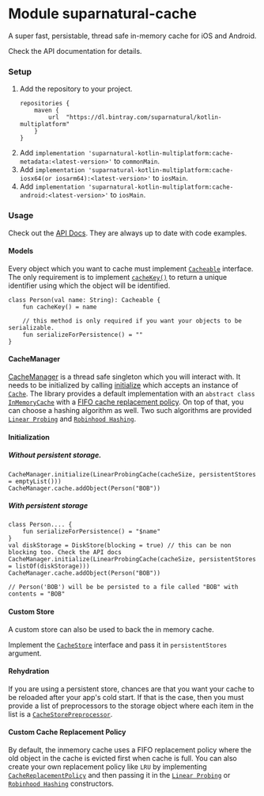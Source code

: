 # Module suparnatural-cache

A super fast, persistable, thread safe in-memory cache for iOS and Android.

Check the API documentation for details.

### Setup

1. Add the repository to your project.
    ```
    repositories {
        maven {
            url  "https://dl.bintray.com/suparnatural/kotlin-multiplatform"
        }
    }
    ```
2. Add `implementation 'suparnatural-kotlin-multiplatform:cache-metadata:<latest-version>'` to `commonMain`.
3. Add `implementation 'suparnatural-kotlin-multiplatform:cache-iosx64(or iosarm64):<latest-version>'` to `iosMain`.
4. Add `implementation 'suparnatural-kotlin-multiplatform:cache-android:<latest-version>'` to `iosMain`.


### Usage

Check out the [API Docs](https://suparngp.github.io/kotlin-multiplatform-projects/cache/docs/suparnatural-cache/index.html).
They are always up to date with code examples.

#### Models
Every object which you want to cache must implement [`Cacheable`](https://suparngp.github.io/kotlin-multiplatform-projects/cache/docs/suparnatural-cache/com.suparnatural.core.cache/-cacheable/index.html) interface. The only requirement is to implement [`cacheKey()`](https://suparngp.github.io/kotlin-multiplatform-projects/cache/docs/suparnatural-cache/com.suparnatural.core.cache/-cacheable/cache-key.html) to return a unique identifier using which the object will be identified.

```
class Person(val name: String): Cacheable {
    fun cacheKey() = name

    // this method is only required if you want your objects to be serializable.
    fun serializeForPersistence() = ""
}
```

#### CacheManager
[CacheManager](https://suparngp.github.io/kotlin-multiplatform-projects/cache/docs/suparnatural-cache/com.suparnatural.core.cache/-cache-manager/index.html) is a thread safe singleton which you will interact with. It needs to be initialized by calling [initialize](https://suparngp.github.io/kotlin-multiplatform-projects/cache/docs/suparnatural-cache/com.suparnatural.core.cache/-cache-manager/initialize.html) which accepts an instance of [`Cache`](https://suparngp.github.io/kotlin-multiplatform-projects/cache/docs/suparnatural-cache/com.suparnatural.core.cache/-cache/index.html). The library provides a default implementation with an `abstract class` [`InMemoryCache`](https://suparngp.github.io/kotlin-multiplatform-projects/cache/docs/suparnatural-cache/com.suparnatural.core.cache/-in-memory-cache/index.html) with a [FIFO cache replacement policy](https://suparngp.github.io/kotlin-multiplatform-projects/cache/docs/suparnatural-cache/com.suparnatural.core.cache/-fifo-cache-replacement-policy/index.html). On top of that, you can choose a hashing algorithm as well. Two such algorithms are provided [`Linear Probing`](https://suparngp.github.io/kotlin-multiplatform-projects/cache/docs/suparnatural-cache/com.suparnatural.core.cache/-linear-probing-cache/index.html) and [`Robinhood Hashing`](https://suparngp.github.io/kotlin-multiplatform-projects/cache/docs/suparnatural-cache/com.suparnatural.core.cache/-robin-hood-probing-cache/index.html).

#### Initialization

##### Without persistent storage.

```
CacheManager.initialize(LinearProbingCache(cacheSize, persistentStores = emptyList()))
CacheManager.cache.addObject(Person("BOB"))
```

##### With persistent storage

```
class Person.... {
    fun serializeForPersistence() = "$name"
}
val diskStorage = DiskStore(blocking = true) // this can be non blocking too. Check the API docs
CacheManager.initialize(LinearProbingCache(cacheSize, persistentStores = listOf(diskStorage)))
CacheManager.cache.addObject(Person("BOB"))

// Person('BOB') will be be persisted to a file called "BOB" with contents = "BOB"
```

#### Custom Store

A custom store can also be used to back the in memory cache.

Implement the [`CacheStore`](https://suparngp.github.io/kotlin-multiplatform-projects/cache/docs/suparnatural-cache/com.suparnatural.core.cache/-cache-store/index.html) interface and pass it in `persistentStores` argument.


#### Rehydration
If you are using a persistent store, chances are that you want your cache to be reloaded after your app's cold start. If that is the case, then you must provide a list of preprocessors to the storage object where each item in the list is a [`CacheStorePreprocessor`](https://suparngp.github.io/kotlin-multiplatform-projects/cache/docs/suparnatural-cache/com.suparnatural.core.cache/-cache-store-preprocessor/index.html).

#### Custom Cache Replacement Policy
By default, the inmemory cache uses a FIFO replacement policy where the old object in the cache is evicted first when cache is full. You can also create your own replacement policy like `LRU` by implementing [`CacheReplacementPolicy`](https://suparngp.github.io/kotlin-multiplatform-projects/cache/docs/suparnatural-cache/com.suparnatural.core.cache/-cache-replacement-policy/index.html) and then passing it in the [`Linear Probing`](https://suparngp.github.io/kotlin-multiplatform-projects/cache/docs/suparnatural-cache/com.suparnatural.core.cache/-linear-probing-cache/index.html) or [`Robinhood Hashing`](https://suparngp.github.io/kotlin-multiplatform-projects/cache/docs/suparnatural-cache/com.suparnatural.core.cache/-robin-hood-probing-cache/index.html) constructors.

